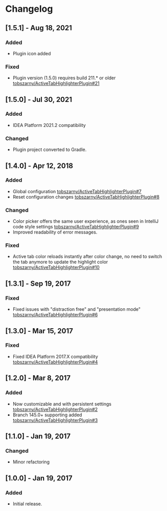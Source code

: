 <!-- Keep a Changelog guide -> https://keepachangelog.com -->

# Changelog

## [1.5.1] - Aug 18, 2021
### Added
- Plugin icon added

### Fixed
- Plugin version (1.5.0) requires build 211.* or older [tobszarny/ActiveTabHighlighterPlugin#21](https://github.com/tobszarny/ActiveTabHighlighterPlugin/issues/21)

## [1.5.0] - Jul 30, 2021

### Added
- IDEA Platform 2021.2 compatibility

### Changed
- Plugin project converted to Gradle.


## [1.4.0] - Apr 12, 2018

### Added
- Global configuration [tobszarny/ActiveTabHighlighterPlugin#7](https://github.com/tobszarny/ActiveTabHighlighterPlugin/issues/7)
- Reset configuration changes [tobszarny/ActiveTabHighlighterPlugin#8](https://github.com/tobszarny/ActiveTabHighlighterPlugin/issues/8)

### Changed
- Color picker offers the same user experience, as ones seen in IntelliJ code style settings [tobszarny/ActiveTabHighlighterPlugin#9](https://github.com/tobszarny/ActiveTabHighlighterPlugin/issues/9)
- Improved readability of error messages.

### Fixed
- Active tab color reloads instantly after color change, no need to switch the tab anymore to update the highlight color [tobszarny/ActiveTabHighlighterPlugin#10](https://github.com/tobszarny/ActiveTabHighlighterPlugin/issues/10)


## [1.3.1] - Sep 19, 2017

### Fixed
- Fixed issues with "distraction free" and "presentation mode" [tobszarny/ActiveTabHighlighterPlugin#6](https://github.com/tobszarny/ActiveTabHighlighterPlugin/issues/6)


## [1.3.0] - Mar 15, 2017

### Fixed
- Fixed IDEA Platform 2017.X compatibility [tobszarny/ActiveTabHighlighterPlugin#4](https://github.com/tobszarny/ActiveTabHighlighterPlugin/issues/4)

## [1.2.0] - Mar 8, 2017

### Added
- Now customizable and with persistent settings [tobszarny/ActiveTabHighlighterPlugin#2](https://github.com/tobszarny/ActiveTabHighlighterPlugin/issues/2)
- Branch 145.0+ supporting added [tobszarny/ActiveTabHighlighterPlugin#3](https://github.com/tobszarny/ActiveTabHighlighterPlugin/issues/3)


## [1.1.0] - Jan 19, 2017

### Changed
- Minor refactoring

## [1.0.0] - Jan 19, 2017

### Added
- Initial release.
